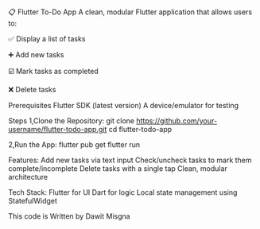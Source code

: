 📋 Flutter To-Do App
A clean, modular Flutter application that allows users to:

✅ Display a list of tasks

➕ Add new tasks

☑️ Mark tasks as completed

❌ Delete tasks


Prerequisites
Flutter SDK (latest version)
A device/emulator for testing

Steps
1,Clone the Repository:
git clone https://github.com/your-username/flutter-todo-app.git
cd flutter-todo-app

2,Run the App:
flutter pub get
flutter run


Features:
Add new tasks via text input
Check/uncheck tasks to mark them complete/incomplete
Delete tasks with a single tap
Clean, modular architecture

Tech Stack:
Flutter for UI
Dart for logic
Local state management using StatefulWidget

This code is Written by Dawit Misgna 

